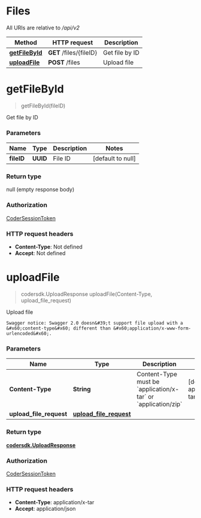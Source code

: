 # Files


All URIs are relative to */api/v2*

| Method | HTTP request | Description |
|------------- | ------------- | -------------|
| [**getFileById**](FilesApi.md#getFileById) | **GET** /files/{fileID} | Get file by ID |
| [**uploadFile**](FilesApi.md#uploadFile) | **POST** /files | Upload file |


<a name="getFileById"></a>
# **getFileById**
> getFileById(fileID)

Get file by ID

### Parameters

|Name | Type | Description  | Notes |
|------------- | ------------- | ------------- | -------------|
| **fileID** | **UUID**| File ID | [default to null] |

### Return type

null (empty response body)

### Authorization

[CoderSessionToken](../README.md#CoderSessionToken)

### HTTP request headers

- **Content-Type**: Not defined
- **Accept**: Not defined

<a name="uploadFile"></a>
# **uploadFile**
> codersdk.UploadResponse uploadFile(Content-Type, upload\_file\_request)

Upload file

    Swagger notice: Swagger 2.0 doesn&#39;t support file upload with a &#x60;content-type&#x60; different than &#x60;application/x-www-form-urlencoded&#x60;.

### Parameters

|Name | Type | Description  | Notes |
|------------- | ------------- | ------------- | -------------|
| **Content-Type** | **String**| Content-Type must be &#x60;application/x-tar&#x60; or &#x60;application/zip&#x60; | [default to application/x-tar] |
| **upload\_file\_request** | [**upload_file_request**](../Models/upload_file_request.md)|  | |

### Return type

[**codersdk.UploadResponse**](../Models/codersdk.UploadResponse.md)

### Authorization

[CoderSessionToken](../README.md#CoderSessionToken)

### HTTP request headers

- **Content-Type**: application/x-tar
- **Accept**: application/json


